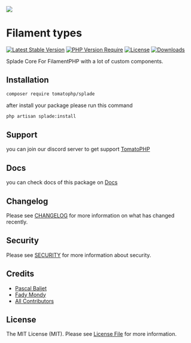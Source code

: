 <img src="https://raw.githubusercontent.com/protonemedia/laravel-splade/main/logo.svg" />

# Filament types

[![Latest Stable Version](https://poser.pugx.org/tomatophp/splade/version.svg)](https://packagist.org/packages/tomatophp/splade)
[![PHP Version Require](http://poser.pugx.org/tomatophp/splade/require/php)](https://packagist.org/packages/tomatophp/splade)
[![License](https://poser.pugx.org/tomatophp/splade/license.svg)](https://packagist.org/packages/tomatophp/splade)
[![Downloads](https://poser.pugx.org/tomatophp/splade/d/total.svg)](https://packagist.org/packages/tomatophp/splade)

Splade Core For FilamentPHP with a lot of custom components.

## Installation

```bash
composer require tomatophp/splade
```

after install your package please run this command

```bash
php artisan splade:install
```

## Support

you can join our discord server to get support [TomatoPHP](https://discord.gg/Xqmt35Uh)

## Docs

you can check docs of this package on [Docs](https://docs.tomatophp.com/filament/splade)

## Changelog

Please see [CHANGELOG](CHANGELOG.md) for more information on what has changed recently.

## Security

Please see [SECURITY](SECURITY.md) for more information about security.

## Credits

- [Pascal Baljet](https://github.com/protonemedia)
- [Fady Mondy](mailto:info@3x1.io)
- [All Contributors](../../contributors)

## License
The MIT License (MIT). Please see [License File](LICENSE.md) for more information.
